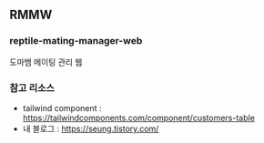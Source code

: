## RMMW
### reptile-mating-manager-web
도마뱀 메이팅 관리 웹


### 참고 리소스 
- tailwind component : https://tailwindcomponents.com/component/customers-table
- 내 블로그 : https://seung.tistory.com/ 
